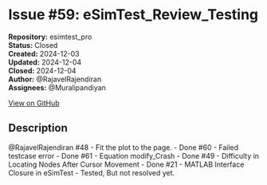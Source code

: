 # Issue #59: eSimTest_Review_Testing

**Repository:** esimtest_pro  
**Status:** Closed  
**Created:** 2024-12-03  
**Updated:** 2024-12-04  
**Closed:** 2024-12-04  
**Author:** @RajavelRajendiran  
**Assignees:** @Muralipandiyan  

[View on GitHub](https://github.com/Simtestlab/esimtest_pro/issues/59)

## Description

@RajavelRajendiran 
#48 - Fit the plot to the page. - Done
#60 - Failed testcase error - Done
#61 - Equation modify_Crash - Done
#49 - Difficulty in Locating Nodes After Cursor Movement - Done
#21 - MATLAB Interface Closure in eSimTest - Tested, But not resolved yet.
